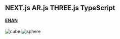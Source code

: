 ## NEXT.js AR.js THREE.js TypeScript

#### [ENAN](https://enan-swart.vercel.app)

![cube](https://enan-dev.vercel.app/images/arMarkers/cube.png)
![sphere](https://enan-dev.vercel.app/images/arMarkers/sphere.png)